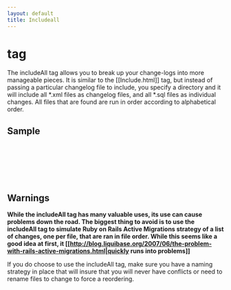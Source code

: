 ```yaml
---
layout: default
title: Includeall
---
```


# <includeAll> tag #

The includeAll tag allows you to break up your change-logs into more manageable pieces.  It is similar to the [[Include.html]] tag, but instead of passing a particular changelog file to include, you specify a directory and it will include all *.xml files as changelog files, and all *.sql files as individual changes.  All files that are found are run in order according to alphabetical order.

## Sample ##
<code xml>
<?xml version="1.0" encoding="UTF-8"?>

<databaseChangeLog
  xmlns="http://www.liquibase.org/xml/ns/dbchangelog/1.9"
  xmlns:xsi="http://www.w3.org/2001/XMLSchema-instance"
  xsi:schemaLocation="http://www.liquibase.org/xml/ns/dbchangelog/1.9
         http://www.liquibase.org/xml/ns/dbchangelog/dbchangelog-1.9.xsd">
    <includeAll path="com/example/changelogs/"/>
</databaseChangeLog>
</code>                    

## Warnings ##
**While the includeAll tag has many valuable uses, its use can cause problems down the road.  The biggest thing to avoid is to use the includeAll tag to simulate Ruby on Rails Active Migrations strategy of a list of changes, one per file, that are ran in file order.  While this seems like a good idea at first, it [[http://blog.liquibase.org/2007/06/the-problem-with-rails-active-migrations.html|quickly runs into problems]]**

If you do choose to use the includeAll tag, make sure you have a naming strategy in place that will insure that you will never have conflicts or need to rename files to change to force a reordering.    
